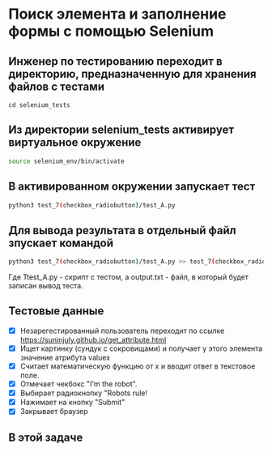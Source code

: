 # Поиск элемента и заполнение формы с помощью Selenium

## Инженер по тестированию переходит в директорию, предназначенную для хранения файлов с тестами
```
cd selenium_tests
```
## Из директории selenium_tests активирует виртуальное окружение
```sh
source selenium_env/bin/activate
```
## В активированном окружении запускает тест 
```sh
python3 test_7(checkbox_radiobutton)/test_A.py
```
## Для вывода результата в отдельный файл зпускает командой 
```sh
python3 test_7(checkbox_radiobutton)/test_A.py >> test_7(checkbox_radiobutton)/output.txt
```
Где Ttest_A.py -  скрипт с тестом, а output.txt - файл, в который будет записан вывод теста.

## Тестовые данные
- [x] Незарегестированный пользователь переходит по ссылке https://suninjuly.github.io/get_attribute.html
- [x] Ищет картинку (сундук с сокровищами) и получает у этого элемента значение атрибута valuex
- [x] Считает математическую функцию от x и вводит ответ в текстовое поле.
- [x] Отмечает чекбокс "I'm the robot".
- [x] Выбирает радиокнопку "Robots rule!
- [x] Нажимает на кнопку "Submit"
- [x] Закрывает браузер

##  В этой задаче